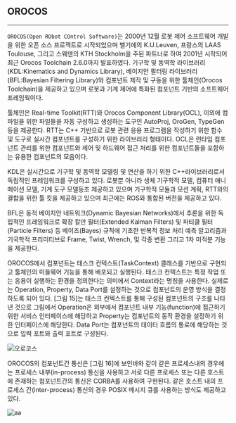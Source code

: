 
## OROCOS
---

```OROCOS(Open RObot COntrol Software)```는  2000년 12월 로봇 제어 소프트웨어 개발을 위한 오픈 소스 프로젝트로 시작되었으며 벨기에의 K.U.Leuven, 프랑스의 LAAS Toulouse, 그리고 스웨덴의 KTH Stockholm을 주된 파트너로 하여 2001년 시작되어  최근 Orocos Toolchain 2.6.0까지 발표하였다. 기구학 및 동역학 라이브러리(KDL:Kinematics and Dynamics Library), 베이지안 필터링 라이브러리(BFL:Bayesian Filtering Library)와 컴포넌트 제작 및 구동을 위한 툴체인(Orocos Toolchain)을 제공하고 있으며 로봇과 기계 제어에 특화된 컴포넌트 기반의 소프트웨어 프레임웍이다. 

툴체인은 Real-time Toolkit(RTT)와 Orocos Component Library(OCL), 이외에 컴파일을 위한 파일들을 자동 구성하고 생성하는 도구인 AutoProj, OroGen, TypeGen등을 제공한다. RTT는 C++ 기반으로 로봇 관련 응용 프로그램을 작성하기 위한 함수 및 도구로 실시간 컴포넌트를 구성하기 위한 라이브러리 형태이다. OCL은 런타임 컴포넌트 관리를 위한 컴포넌트와 제어 및 하드웨어 접근 처리를 위한 컴포넌트들을 포함하는 유용한 컴포넌트의 모음이다.

KDL은 실시간으로 기구학 및 동역학 모델링 및 연산을 하기 위한 C++라이브러리로서 독립적인 프레임워크를 구성하고 있다. 로봇뿐 아니라 생체 기구학적 모델, 컴퓨터 애니메이션 모델, 기계 도구 모델등조 제공하고 있으며 기구학적 모듈과 모션 계획, RTT와의 결합을 위한 툴 킷을 제공하고 있으며 최근에는 ROS와 통합된 버전을 제공하고 있다.

BFL은 동적 베이지안 네트워크(Dynamic Bayesian Networks)에서 추론을 위한 독립적인 프레임워크로 확장 칼만 필터(Extended Kalman Filters) 및 파티클 필터(Particle Filters) 등 베이즈(Bayes) 규칙에 기초한 반복적 정보 처리 예측 알고리즘과 기국학적 프리미티브로 Frame, Twist, Wrench, 및 각종 변환 그리고 1차 미적분 기능을 제공한다. 

OROCOS에서 컴포넌트는 태스크 컨텍스트(TaskContext) 클래스를 기반으로 구현되고 툴체인의 미들웨어 기능을 통해 배포되고 실행된다. 태스크 컨텍스트는 특정 작업 또는 응용이 실행하는 환경을 정의한다는 의미에서 Context라는 명칭을 사용한다. 실제로는 Operation, Property, Data Port를 설정하는 것으로 컴포넌트의 운영 방식을 결정하도록 되어 있다. [그림 15]는 태스크 컨텍스트를 통해 구성된 컴포넌트의 구조를 나타낸 것으로 그림에서 Operation은 외부에서 컴포넌트 내부 기능(function)에 접근하기 위한 서비스 인터페이스에 해당하고 Property는 컴포넌트의 동작 환경을 설정하기 위한 인터페이스에 해당한다. Data Port는 컴포넌트의 데이터 흐름의 통로에 해당하는 것으로 입력 포트와 출력 포트로 구성된다. 

![오로코스](https://user-images.githubusercontent.com/84003327/160514693-5d4aa241-2212-4c55-9f09-34db11ec0e7f.PNG)

OROCOS의 컴포넌트간 통신은 [그림 16]에 보인바와 같이 같은 프로세스내의 경우에는 프로세스 내부(in-process) 통신을 사용하고  서로 다른 프로세스 또는 다른 호스트에 존재하는 컴포넌트간의 통신은 CORBA를 사용하여 구현된다. 같은 호스트 내의 프로세스 간(inter-process) 통신의 경우 POSIX 메시지 큐를 사용하는 방식도 제공하고 있다.

![aa](https://user-images.githubusercontent.com/84003327/160514799-1b5b80dd-333a-4c9c-82df-44b73f2554f3.PNG)

